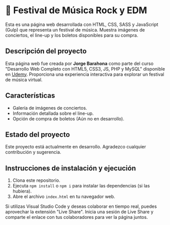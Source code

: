 # 🎸 Festival de Música Rock y EDM

Esta es una página web desarrollada con HTML, CSS, SASS y JavaScript (Gulp) que representa un festival de música. Muestra imágenes de conciertos, el line-up y los boletos disponibles para su compra.

## Descripción del proyecto

Esta página web fue creada por **Jorge Barahona** como parte del curso "Desarrollo Web Completo con HTML5, CSS3, JS, PHP y MySQL" disponible en [Udemy](https://www.udemy.com/course/desarrollo-web-completo-con-html5-css3-js-php-y-mysql/). Proporciona una experiencia interactiva para explorar un festival de música virtual.

## Características

- Galería de imágenes de conciertos.
- Información detallada sobre el line-up.
- Opción de compra de boletos (Aún no en desarrollo).

## Estado del proyecto

Este proyecto está actualmente en desarrollo. Agradezco cualquier contribución y sugerencia.

## Instrucciones de instalación y ejecución

1. Clona este repositorio.
2. Ejecuta `npm install` o `npm i` para instalar las dependencias (si las hubiera).
3. Abre el archivo `index.html` en tu navegador web.

Si utilizas Visual Studio Code y deseas colaborar en tiempo real, puedes aprovechar la extensión "Live Share". Inicia una sesión de Live Share y comparte el enlace con tus colaboradores para ver la página juntos.